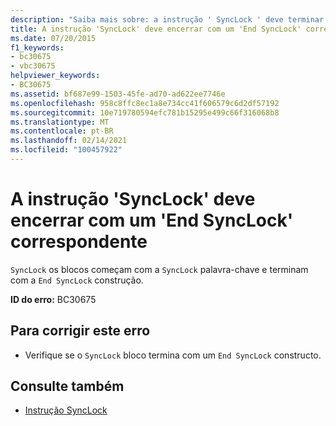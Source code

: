```yaml
---
description: "Saiba mais sobre: a instrução ' SyncLock ' deve terminar com um ' End SyncLock ' correspondente"
title: A instrução 'SyncLock' deve encerrar com um 'End SyncLock' correspondente
ms.date: 07/20/2015
f1_keywords:
- bc30675
- vbc30675
helpviewer_keywords:
- BC30675
ms.assetid: bf687e99-1503-45fe-ad70-ad622ee7746e
ms.openlocfilehash: 958c8ffc8ec1a8e734cc41f606579c6d2df57192
ms.sourcegitcommit: 10e719780594efc781b15295e499c66f316068b8
ms.translationtype: MT
ms.contentlocale: pt-BR
ms.lasthandoff: 02/14/2021
ms.locfileid: "100457922"
---
```

# <a name="synclock-statement-must-end-with-a-matching-end-synclock"></a>A instrução 'SyncLock' deve encerrar com um 'End SyncLock' correspondente

`SyncLock` os blocos começam com a `SyncLock` palavra-chave e terminam com a `End SyncLock` construção.  
  
 **ID do erro:** BC30675  
  
## <a name="to-correct-this-error"></a>Para corrigir este erro  
  
- Verifique se o `SyncLock` bloco termina com um `End SyncLock` constructo.  
  
## <a name="see-also"></a>Consulte também

- [Instrução SyncLock](../language-reference/statements/synclock-statement.md)
